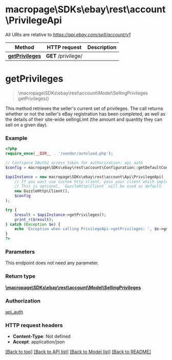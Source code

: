 # macropage\SDKs\ebay\rest\account\PrivilegeApi

All URIs are relative to *https://api.ebay.com/sell/account/v1*

Method | HTTP request | Description
------------- | ------------- | -------------
[**getPrivileges**](PrivilegeApi.md#getPrivileges) | **GET** /privilege/ | 


# **getPrivileges**
> \macropage\SDKs\ebay\rest\account\Model\SellingPrivileges getPrivileges()



This method retrieves the seller's current set of privileges. The call returns whether or not the seller's eBay registration has been completed, as well as the details of their site-wide sellingLimt (the amount and quantity they can sell on a given day).

### Example
```php
<?php
require_once(__DIR__ . '/vendor/autoload.php');

// Configure OAuth2 access token for authorization: api_auth
$config = macropage\SDKs\ebay\rest\account\Configuration::getDefaultConfiguration()->setAccessToken('YOUR_ACCESS_TOKEN');

$apiInstance = new macropage\SDKs\ebay\rest\account\Api\PrivilegeApi(
    // If you want use custom http client, pass your client which implements `GuzzleHttp\ClientInterface`.
    // This is optional, `GuzzleHttp\Client` will be used as default.
    new GuzzleHttp\Client(),
    $config
);

try {
    $result = $apiInstance->getPrivileges();
    print_r($result);
} catch (Exception $e) {
    echo 'Exception when calling PrivilegeApi->getPrivileges: ', $e->getMessage(), PHP_EOL;
}
?>
```

### Parameters
This endpoint does not need any parameter.

### Return type

[**\macropage\SDKs\ebay\rest\account\Model\SellingPrivileges**](../Model/SellingPrivileges.md)

### Authorization

[api_auth](../../README.md#api_auth)

### HTTP request headers

 - **Content-Type**: Not defined
 - **Accept**: application/json

[[Back to top]](#) [[Back to API list]](../../README.md#documentation-for-api-endpoints) [[Back to Model list]](../../README.md#documentation-for-models) [[Back to README]](../../README.md)

